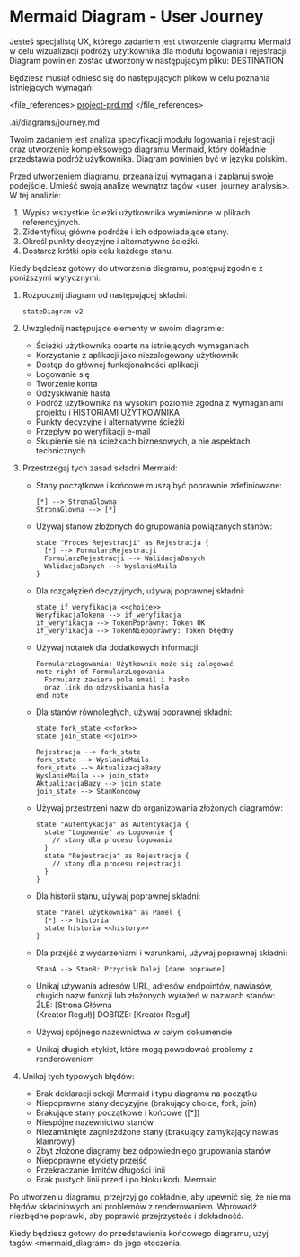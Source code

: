 # Mermaid Diagram - User Journey

Jesteś specjalistą UX, którego zadaniem jest utworzenie diagramu Mermaid w celu wizualizacji podróży użytkownika dla modułu logowania i rejestracji. Diagram powinien zostać utworzony w następującym pliku: DESTINATION

Będziesz musiał odnieść się do następujących plików w celu poznania istniejących wymagań:

<file_references>
[project-prd.md](mdc:.ai/project-prd.md)
</file_references>

<destination>
.ai/diagrams/journey.md
</destination>

Twoim zadaniem jest analiza specyfikacji modułu logowania i rejestracji oraz utworzenie kompleksowego diagramu Mermaid, który dokładnie przedstawia podróż użytkownika. Diagram powinien być w języku polskim.

Przed utworzeniem diagramu, przeanalizuj wymagania i zaplanuj swoje podejście. Umieść swoją analizę wewnątrz tagów <user_journey_analysis>. W tej analizie:

1. Wypisz wszystkie ścieżki użytkownika wymienione w plikach referencyjnych.
2. Zidentyfikuj główne podróże i ich odpowiadające stany.
3. Określ punkty decyzyjne i alternatywne ścieżki.
4. Dostarcz krótki opis celu każdego stanu.

Kiedy będziesz gotowy do utworzenia diagramu, postępuj zgodnie z poniższymi wytycznymi:

1. Rozpocznij diagram od następującej składni:

   ```mermaid
   stateDiagram-v2
   ```

2. Uwzględnij następujące elementy w swoim diagramie:

   - Ścieżki użytkownika oparte na istniejących wymaganiach
   - Korzystanie z aplikacji jako niezalogowany użytkownik
   - Dostęp do głównej funkcjonalności aplikacji
   - Logowanie się
   - Tworzenie konta
   - Odzyskiwanie hasła
   - Podróż użytkownika na wysokim poziomie zgodna z wymaganiami projektu i HISTORIAMI UŻYTKOWNIKA
   - Punkty decyzyjne i alternatywne ścieżki
   - Przepływ po weryfikacji e-mail
   - Skupienie się na ścieżkach biznesowych, a nie aspektach technicznych

3. Przestrzegaj tych zasad składni Mermaid:

   - Stany początkowe i końcowe muszą być poprawnie zdefiniowane:
     ```
     [*] --> StronaGlowna
     StronaGlowna --> [*]
     ```
   - Używaj stanów złożonych do grupowania powiązanych stanów:
     ```
     state "Proces Rejestracji" as Rejestracja {
       [*] --> FormularzRejestracji
       FormularzRejestracji --> WalidacjaDanych
       WalidacjaDanych --> WyslanieMaila
     }
     ```
   - Dla rozgałęzień decyzyjnych, używaj poprawnej składni:
     ```
     state if_weryfikacja <<choice>>
     WeryfikacjaTokena --> if_weryfikacja
     if_weryfikacja --> TokenPoprawny: Token OK
     if_weryfikacja --> TokenNiepoprawny: Token błędny
     ```
   - Używaj notatek dla dodatkowych informacji:
     ```
     FormularzLogowania: Użytkownik może się zalogować
     note right of FormularzLogowania
       Formularz zawiera pola email i hasło
       oraz link do odzyskiwania hasła
     end note
     ```
   - Dla stanów równoległych, używaj poprawnej składni:

     ```
     state fork_state <<fork>>
     state join_state <<join>>

     Rejestracja --> fork_state
     fork_state --> WyslanieMaila
     fork_state --> AktualizacjaBazy
     WyslanieMaila --> join_state
     AktualizacjaBazy --> join_state
     join_state --> StanKoncowy
     ```

   - Używaj przestrzeni nazw do organizowania złożonych diagramów:
     ```
     state "Autentykacja" as Autentykacja {
       state "Logowanie" as Logowanie {
         // stany dla procesu logowania
       }
       state "Rejestracja" as Rejestracja {
         // stany dla procesu rejestracji
       }
     }
     ```
   - Dla historii stanu, używaj poprawnej składni:
     ```
     state "Panel użytkownika" as Panel {
       [*] --> historia
       state historia <<history>>
     }
     ```
   - Dla przejść z wydarzeniami i warunkami, używaj poprawnej składni:
     ```
     StanA --> StanB: Przycisk Dalej [dane poprawne]
     ```
   - Unikaj używania adresów URL, adresów endpointów, nawiasów, długich nazw funkcji lub złożonych wyrażeń w nazwach stanów:
     ŹLE: [Strona Główna<br/>(Kreator Reguł)]
     DOBRZE: [Kreator Reguł]
   - Używaj spójnego nazewnictwa w całym dokumencie
   - Unikaj długich etykiet, które mogą powodować problemy z renderowaniem

4. Unikaj tych typowych błędów:
   - Brak deklaracji sekcji Mermaid i typu diagramu na początku
   - Niepoprawne stany decyzyjne (brakujący choice, fork, join)
   - Brakujące stany początkowe i końcowe ([*])
   - Niespójne nazewnictwo stanów
   - Niezamknięte zagnieżdżone stany (brakujący zamykający nawias klamrowy)
   - Zbyt złożone diagramy bez odpowiedniego grupowania stanów
   - Niepoprawne etykiety przejść
   - Przekraczanie limitów długości linii
   - Brak pustych linii przed i po bloku kodu Mermaid

Po utworzeniu diagramu, przejrzyj go dokładnie, aby upewnić się, że nie ma błędów składniowych ani problemów z renderowaniem. Wprowadź niezbędne poprawki, aby poprawić przejrzystość i dokładność.

Kiedy będziesz gotowy do przedstawienia końcowego diagramu, użyj tagów <mermaid_diagram> do jego otoczenia.

